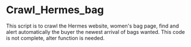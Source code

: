 # Crawl_Hermes_bag
This script is to crawl the Hermes website, women's bag page, find and alert automatically the buyer the newest arrival of bags wanted.
This code is not complete, alter function is needed.
